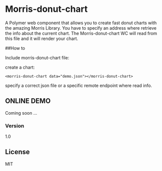 # Morris-donut-chart


A Polymer web component that allows you to create fast donut charts with the amazing Morris Library.
You have to specify an address where retrieve the info about the current chart.
The Morris-donut-chart WC will read from this file and it will render your chart.


##How to

Include morris-donut-chart file:


   <link rel="import" href="../morris-donut-chart.html">


create a chart:

    <morris-donut-chart data="demo.json"></morris-donut-chart>


specify a correct json file or a specific remote endpoint where read info.



## ONLINE DEMO

 Coming soon ...


### Version

1.0

## License

MIT
